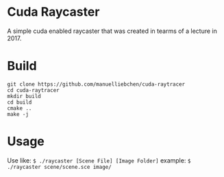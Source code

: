 # Cuda Raycaster
 A simple cuda enabled raycaster that was created in tearms of a lecture in 2017.

# Build
```
git clone https://github.com/manuelliebchen/cuda-raytracer
cd cuda-raytracer
mkdir build
cd build
cmake ..
make -j
```

# Usage
Use like:
  `$ ./raycaster [Scene File] [Image Folder]`
example:
  `$ ./raycaster scene/scene.sce image/`
